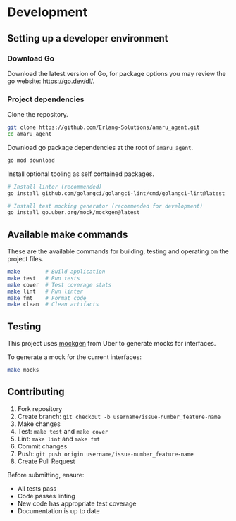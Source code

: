 # Development

## Setting up a developer environment

### Download Go

Download the latest version of Go, for package options you may review the go website: https://go.dev/dl/.

### Project dependencies

Clone the repository.

```bash
git clone https://github.com/Erlang-Solutions/amaru_agent.git
cd amaru_agent
```

Download go package dependencies at the root of `amaru_agent`.

```bash
go mod download
```

Install optional tooling as self contained packages. 

```bash
# Install linter (recommended)
go install github.com/golangci/golangci-lint/cmd/golangci-lint@latest

# Install test mocking generator (recommended for development)
go install go.uber.org/mock/mockgen@latest
```

## Available make commands

These are the available commands for building, testing and operating on the project files.

```bash
make        # Build application
make test   # Run tests
make cover  # Test coverage stats
make lint   # Run linter
make fmt    # Format code
make clean  # Clean artifacts
```

## Testing

This project uses [mockgen](https://github.com/uber-go/mock) from Uber
to generate mocks for interfaces.

To generate a mock for the current interfaces:

```bash
make mocks
```

## Contributing

1. Fork repository
2. Create branch: `git checkout -b username/issue-number_feature-name`
3. Make changes
4. Test: `make test` and `make cover`
5. Lint: `make lint` and `make fmt`
6. Commit changes
7. Push: `git push origin username/issue-number_feature-name`
8. Create Pull Request

Before submitting, ensure:
- All tests pass
- Code passes linting
- New code has appropriate test coverage
- Documentation is up to date
